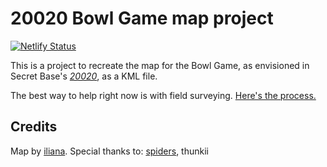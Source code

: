 # 20020 Bowl Game map project

[![Netlify Status](https://api.netlify.com/api/v1/badges/5edae002-f081-4f63-8087-d07939a4aebb/deploy-status)](https://app.netlify.com/sites/20020/deploys)

This is a project to recreate the map for the Bowl Game, as envisioned in Secret Base's [_20020_](https://www.sbnation.com/secret-base/21410129/20020), as a KML file.

The best way to help right now is with field surveying. [Here's the process.](survey/README.md)

## Credits

Map by [iliana](https://linuxwit.ch). Special thanks to:
[spiders](https://quine.xyz),
thunkii
